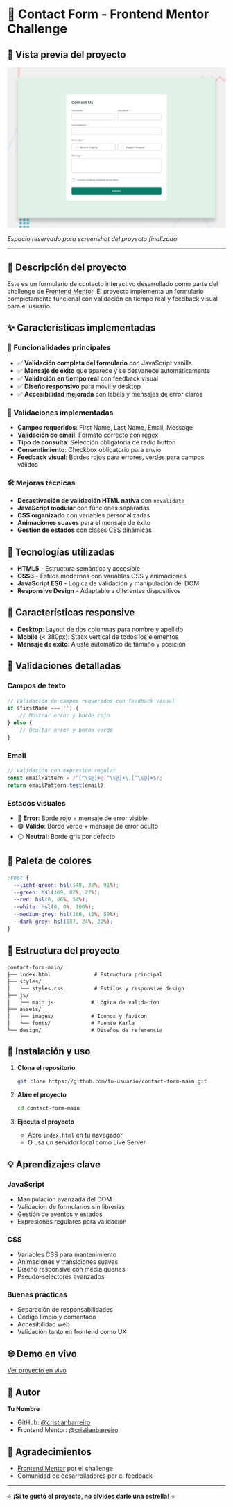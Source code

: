 # 📧 Contact Form - Frontend Mentor Challenge

## 📸 Vista previa del proyecto

![Vista previa del formulario de contacto](./design/desktop-preview.jpg)

*Espacio reservado para screenshot del proyecto finalizado*

---

## 🌟 Descripción del proyecto

Este es un formulario de contacto interactivo desarrollado como parte del challenge de [Frontend Mentor](https://www.frontendmentor.io). El proyecto implementa un formulario completamente funcional con validación en tiempo real y feedback visual para el usuario.

## ✨ Características implementadas

### 🎯 Funcionalidades principales
- ✅ **Validación completa del formulario** con JavaScript vanilla
- ✅ **Mensaje de éxito** que aparece y se desvanece automáticamente
- ✅ **Validación en tiempo real** con feedback visual
- ✅ **Diseño responsivo** para móvil y desktop
- ✅ **Accesibilidad mejorada** con labels y mensajes de error claros

### 🎨 Validaciones implementadas
- **Campos requeridos**: First Name, Last Name, Email, Message
- **Validación de email**: Formato correcto con regex
- **Tipo de consulta**: Selección obligatoria de radio button
- **Consentimiento**: Checkbox obligatorio para envío
- **Feedback visual**: Bordes rojos para errores, verdes para campos válidos

### 🛠️ Mejoras técnicas
- **Desactivación de validación HTML nativa** con `novalidate`
- **JavaScript modular** con funciones separadas
- **CSS organizado** con variables personalizadas
- **Animaciones suaves** para el mensaje de éxito
- **Gestión de estados** con clases CSS dinámicas

## 🚀 Tecnologías utilizadas

- **HTML5** - Estructura semántica y accesible
- **CSS3** - Estilos modernos con variables CSS y animaciones
- **JavaScript ES6** - Lógica de validación y manipulación del DOM
- **Responsive Design** - Adaptable a diferentes dispositivos

## 📱 Características responsive

- **Desktop**: Layout de dos columnas para nombre y apellido
- **Mobile** (< 380px): Stack vertical de todos los elementos
- **Mensaje de éxito**: Ajuste automático de tamaño y posición

## 🎯 Validaciones detalladas

### Campos de texto
```javascript
// Validación de campos requeridos con feedback visual
if (firstName === '') {
    // Mostrar error y borde rojo
} else {
    // Ocultar error y borde verde
}
```

### Email
```javascript
// Validación con expresión regular
const emailPattern = /^[^\s@]+@[^\s@]+\.[^\s@]+$/;
return emailPattern.test(email);
```

### Estados visuales
- 🔴 **Error**: Borde rojo + mensaje de error visible
- 🟢 **Válido**: Borde verde + mensaje de error oculto
- ⚪ **Neutral**: Borde gris por defecto

## 🎨 Paleta de colores

```css
:root {
  --light-green: hsl(148, 38%, 91%);
  --green: hsl(169, 82%, 27%);
  --red: hsl(0, 66%, 54%);
  --white: hsl(0, 0%, 100%);
  --medium-grey: hsl(186, 15%, 59%);
  --dark-grey: hsl(187, 24%, 22%);
}
```

## 📁 Estructura del proyecto

```
contact-form-main/
├── index.html              # Estructura principal
├── styles/
│   └── styles.css          # Estilos y responsive design
├── js/
│   └── main.js            # Lógica de validación
├── assets/
│   ├── images/            # Iconos y favicon
│   └── fonts/             # Fuente Karla
└── design/                # Diseños de referencia
```

## 🔧 Instalación y uso

1. **Clona el repositorio**
   ```bash
   git clone https://github.com/tu-usuario/contact-form-main.git
   ```

2. **Abre el proyecto**
   ```bash
   cd contact-form-main
   ```

3. **Ejecuta el proyecto**
   - Abre `index.html` en tu navegador
   - O usa un servidor local como Live Server

## 💡 Aprendizajes clave

### JavaScript
- Manipulación avanzada del DOM
- Validación de formularios sin librerías
- Gestión de eventos y estados
- Expresiones regulares para validación

### CSS
- Variables CSS para mantenimiento
- Animaciones y transiciones suaves
- Diseño responsive con media queries
- Pseudo-selectores avanzados

### Buenas prácticas
- Separación de responsabilidades
- Código limpio y comentado
- Accesibilidad web
- Validación tanto en frontend como UX

## 🌐 Demo en vivo

[Ver proyecto en vivo](https://contact-form-main-lilac.vercel.app/)

## 👤 Autor

**Tu Nombre**
- GitHub: [@cristianbarreiro](https://github.com/cristianbarreiro)
- Frontend Mentor: [@cristianbarreiro](https://www.frontendmentor.io/profile/cristianbarreiro)

## 🙏 Agradecimientos

- [Frontend Mentor](https://www.frontendmentor.io) por el challenge
- Comunidad de desarrolladores por el feedback

---

⭐ **¡Si te gustó el proyecto, no olvides darle una estrella!** ⭐
